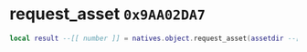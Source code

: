 # request_asset `0x9AA02DA7`

```lua
local result --[[ number ]] = natives.object.request_asset(assetdir --[[ string ]], _assettype --[[ number ]])
```